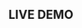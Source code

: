 ## LIVE DEMO

<dumlj-stackblitz height="800px" src="@dumlj-example/stackblitz-webpack-plugin"></dumlj-stackblitz>
